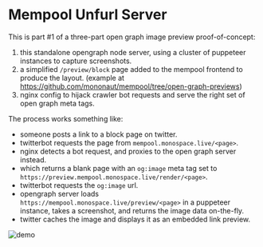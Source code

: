 # Mempool Unfurl Server

This is part #1 of a three-part open graph image preview proof-of-concept:
1) this standalone opengraph node server, using a cluster of puppeteer instances to capture screenshots.
2) a simplified `/preview/block` page added to the mempool frontend to produce the layout. (example at https://github.com/mononaut/mempool/tree/open-graph-previews)
3) nginx config to hijack crawler bot requests and serve the right set of open graph meta tags.

The process works something like:
- someone posts a link to a block page on twitter.
- twitterbot requests the page from `mempool.monospace.live/<page>`.
- nginx detects a bot request, and proxies to the open graph server instead.
- which returns a blank page with an `og:image` meta tag set to `https://preview.mempool.monospace.live/render/<page>`.
- twitterbot requests the `og:image` url.
- opengraph server loads `https://mempool.monospace.live/preview/<page>` in a puppeteer instance, takes a screenshot, and returns the image data on-the-fly.
- twitter caches the image and displays it as an embedded link preview.

![demo](https://user-images.githubusercontent.com/83316221/178790084-52c38512-0a8c-424b-be89-d451a4783b37.jpg)
